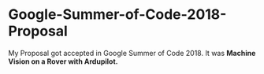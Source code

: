 # Google-Summer-of-Code-2018-Proposal
My Proposal got accepted in Google Summer of Code 2018. It was <b>Machine Vision on a Rover with Ardupilot.</b>
